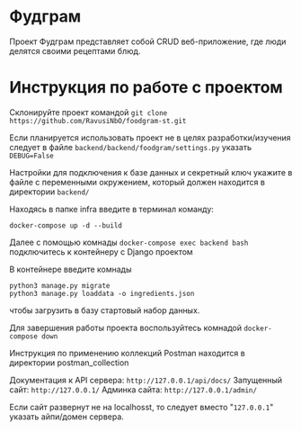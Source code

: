 # Фудграм 

Проект Фудграм представляет собой CRUD веб-приложение, где люди делятся своими рецептами блюд. 

# Инструкция по работе с проектом

Склонируйте проект командой `git clone https://github.com/RavusiNbO/foodgram-st.git`

Если планируется использовать проект не в целях разработки/изучения следует в файле `backend/backend/foodgram/settings.py` указать `DEBUG=False`

Настройки для подключения к базе данных и секретный ключ укажите в файле с переменными окружением, который должен находится в директории `backend/`

Находясь в папке infra введите в терминал команду:

`docker-compose up -d --build`

Далее с помощью комнады `docker-compose exec backend bash` подключитесь к контейнеру с Django проектом

В контейнере введите комнады 
```
python3 manage.py migrate
python3 manage.py loaddata -o ingredients.json
```
чтобы загрузить в базу стартовый набор данных.

Для завершения работы проекта воспользуйтесь комнадой `docker-compose down`

Инструкция по применению коллекций Postman находится в директории postman_collection

Документация к API сервера: `http://127.0.0.1/api/docs/`
Запущенный сайт: `http://127.0.0.1/`
Админка сайта: `http://127.0.0.1/admin/`

Если сайт развернут не на localhosst, то следует вместо "`127.0.0.1`" указать айпи/домен сервера.